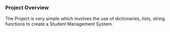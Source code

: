 ### Project Overview

 The Project is very simple which involves the use of dictionaries, lists, string functions to create a  Student Management System.
 

